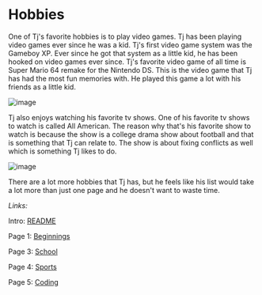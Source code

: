 # Hobbies

One of Tj's favorite hobbies is to play video games. Tj has been playing video games ever since he was a kid. Tj's first video game system was the Gameboy XP. Ever since he got that system as a little kid, he has been hooked on video games ever since. Tj's favorite video game of all time is Super Mario 64 remake for the Nintendo DS. This is the video game that Tj has had the most fun memories with. He played this game a lot with his friends as a little kid.

![image](https://user-images.githubusercontent.com/128004223/225762317-4f260786-16ea-452a-962b-90ef30951d01.png)

Tj also enjoys watching his favorite tv shows. One of his favorite tv shows to watch is called All American. The reason why that's his favorite show to watch is because the show is a college drama show about football and that is something that Tj can relate to. The show is about fixing conflicts as well which is something Tj likes to do.

![image](https://user-images.githubusercontent.com/128004223/225763180-4936e078-505c-428f-81e8-539920455fcd.png)

There are a lot more hobbies that Tj has, but he feels like his list would take a lot more than just one page and he doesn't want to waste time.

_Links:_

Intro: [README](README.md)

Page 1: [Beginnings](Beginnings.md)

Page 3: [School](school.md) 

Page 4: [Sports](Sports.md)

Page 5: [Coding](Coding.md)
